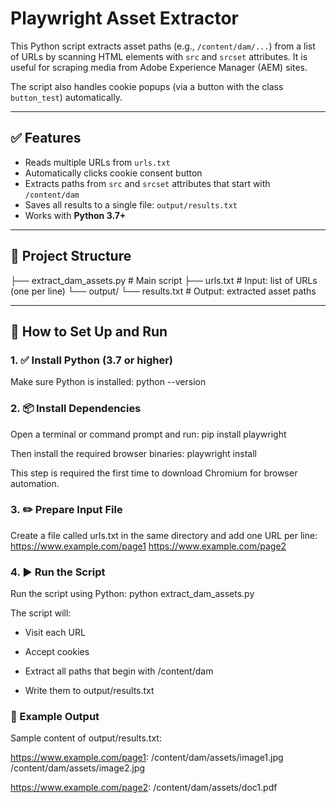# Playwright Asset Extractor

This Python script extracts asset paths (e.g., `/content/dam/...`) from a list of URLs by scanning HTML elements with `src` and `srcset` attributes. It is useful for scraping media from Adobe Experience Manager (AEM) sites.

The script also handles cookie popups (via a button with the class `button_test`) automatically.

---

## ✅ Features

- Reads multiple URLs from `urls.txt`
- Automatically clicks cookie consent button
- Extracts paths from `src` and `srcset` attributes that start with `/content/dam`
- Saves all results to a single file: `output/results.txt`
- Works with **Python 3.7+**

---

## 📁 Project Structure

├── extract_dam_assets.py # Main script
├── urls.txt # Input: list of URLs (one per line)
└── output/
└── results.txt # Output: extracted asset paths

---

## 🚀 How to Set Up and Run

### 1. ✅ Install Python (3.7 or higher)

 Make sure Python is installed:
 python --version

### 2. 📦 Install Dependencies

 Open a terminal or command prompt and run:
  pip install playwright

 Then install the required browser binaries:
  playwright install
 
 This step is required the first time to download Chromium for browser automation.

### 3. ✏️ Prepare Input File
 Create a file called urls.txt in the same directory and add one URL per line:
 https://www.example.com/page1
 https://www.example.com/page2

### 4. ▶️ Run the Script
 Run the script using Python:
  python extract_dam_assets.py

The script will:

- Visit each URL

- Accept cookies

- Extract all paths that begin with /content/dam

- Write them to output/results.txt


### 📄 Example Output
 Sample content of output/results.txt:

 https://www.example.com/page1:
  /content/dam/assets/image1.jpg
  /content/dam/assets/image2.jpg

 https://www.example.com/page2:
  /content/dam/assets/doc1.pdf